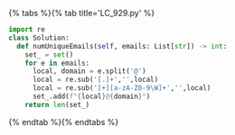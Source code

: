 {% tabs %}{% tab title='LC_929.py' %}

```py
import re
class Solution:
  def numUniqueEmails(self, emails: List[str]) -> int:
    set_ = set()
    for e in emails:
      local, domain = e.split('@')
      local = re.sub('[.]+','',local)
      local = re.sub('[+][a-zA-Z0-9\W]+','',local)
      set_.add(f"{local}@{domain}")
    return len(set_)
```

{% endtab %}{% endtabs %}
